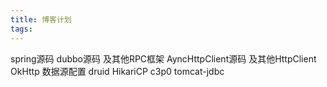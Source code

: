 ```yaml
---
title: 博客计划
tags:
---
```


spring源码
dubbo源码 及其他RPC框架
AyncHttpClient源码 及其他HttpClient  OkHttp
数据源配置 druid HikariCP c3p0 tomcat-jdbc

